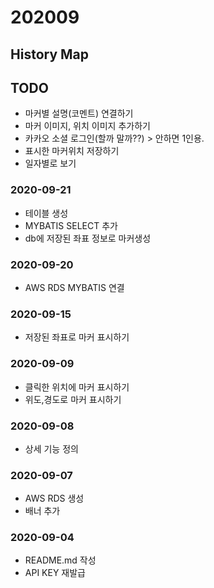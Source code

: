 # 202009

## History Map

## TODO
- 마커별 설명(코멘트) 연결하기
- 마커 이미지, 위치 이미지 추가하기
- 카카오 소셜 로그인(할까 말까??) > 안하면 1인용.
- 표시한 마커위치 저장하기
- 일자별로 보기

### 2020-09-21
- 테이블 생성
- MYBATIS SELECT 추가
- db에 저장된 좌표 정보로 마커생성

### 2020-09-20
- AWS RDS MYBATIS 연결

### 2020-09-15
- 저장된 좌표로 마커 표시하기

### 2020-09-09
- 클릭한 위치에 마커 표시하기
- 위도,경도로 마커 표시하기

### 2020-09-08
- 상세 기능 정의

### 2020-09-07
- AWS RDS 생성
- 배너 추가

### 2020-09-04
- README.md 작성
- API KEY 재발급
